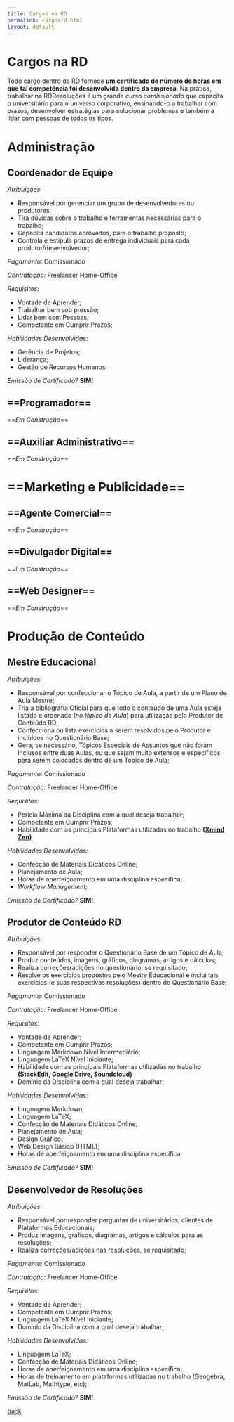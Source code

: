 ```yaml
---
title: Cargos na RD
permalink: cargosrd.html
layout: default
---
```


# Cargos na RD
Todo cargo dentro da RD fornece **um certificado de número de horas em que tal competência foi desenvolvida dentro da empresa**. Na prática, trabalhar na RDResoluções é um grande *curso comissionado* que capacita o universitário para o universo corporativo, ensinando-o a trabalhar com prazos, desenvolver estratégias para solucionar problemas e também a lidar com pessoas de todos os tipos.

# Administração
## **Coordenador de Equipe**

*Atribuições*
* Responsável por gerenciar um grupo de desenvolvedores ou produtores;
* Tira dúvidas sobre o trabalho e ferramentas necessárias para o trabalho;
* Capacita candidatos aprovados, para o trabalho proposto;
* Controla e estipula prazos de entrega individuais para cada produtor/desenvolvedor;

*Pagamento:* Comissionado

*Contratação:* Freelancer Home-Office

*Requisitos:*
* Vontade de Aprender;
* Trabalhar bem sob pressão;
* Lidar bem com Pessoas;
* Competente em Cumprir Prazos;

*Habilidades Desenvolvidas:*
* Gerência de Projetos;
* Liderança;
* Gestão de Recursos Humanos;

*Emissão de Certificado?* **SIM!**

## ==**Programador**==
==*Em Construção*==


## ==**Auxiliar Administrativo**==
==*Em Construção*==


# ==Marketing e Publicidade==
## **==Agente Comercial==**
==*Em Construção*==

## **==Divulgador Digital==**
==*Em Construção*==

## **==Web Designer==**
==*Em Construção*==

# Produção de Conteúdo
## **Mestre Educacional**
*Atribuições*
* Responsável por confeccionar o Tópico de Aula, a partir de um Plano de Aula Mestre;
* Tria a bibliografia Oficial para que todo o conteúdo de uma Aula esteja listado e ordenado (*no tópico de Aula*) para utilização pelo Produtor de Conteúdo RD;
* Confecciona ou lista exercícios a serem resolvidos pelo Produtor e incluídos no Questionário Base;
* Gera, se necessário, Tópicos Especiais de Assuntos que não foram inclusos entre duas Aulas, ou que sejam muito extensos e específicos para serem colocados dentro de um Tópico de Aula;

*Pagamento:* Comissionado

*Contratação:* Freelancer Home-Office

*Requisitos:*
* Perícia Máxima da Disciplina com a qual deseja trabalhar;
* Competente em Cumprir Prazos;
* Habilidade com as principais Plataformas utilizadas no trabalho **([Xmind Zen][xmind])**

*Habilidades Desenvolvidas:*
* Confecção de Materiais Didáticos Online;
* Planejamento de Aula;
* Horas de aperfeiçoamento em uma disciplina específica;
* *Workflow Management;*

*Emissão de Certificado?* **SIM!**

## **Produtor de Conteúdo RD**

*Atribuições*
* Responsável por responder o Questionário Base de um Tópico de Aula;
* Produz conteúdos, imagens, gráficos, diagramas, artigos e cálculos;
* Realiza correções/adições no questionário, se requisitado;
* Resolve os exercícios propostos pelo Mestre Educacional e inclui tais exercícios (e suas respectivas resoluções) dentro do Questionário Base;

*Pagamento:* Comissionado

*Contratação:* Freelancer Home-Office

*Requisitos:*
* Vontade de Aprender;
* Competente em Cumprir Prazos;
* Linguagem Markdown Nível Intermediário;
* Linguagem LaTeX Nível Iniciante;
* Habilidade com as principais Plataformas utilizadas no trabalho **(StackEdit, Google Drive, Soundcloud)**
* Domínio da Disciplina com a qual deseja trabalhar;

*Habilidades Desenvolvidas:*
* Linguagem Markdown;
* Linguagem LaTeX;
* Confecção de Materiais Didáticos Online;
* Planejamento de Aula;
* Design Gráfico;
* Web Design Básico (HTML);
* Horas de aperfeiçoamento em uma disciplina específica;

*Emissão de Certificado?* **SIM!**

## **Desenvolvedor de Resoluções**

*Atribuições*
* Responsável por responder perguntas de universitários, clientes de Plataformas Educacionais;
* Produz imagens, gráficos, diagramas, artigos e cálculos para as resoluções;
* Realiza correções/adições nas resoluções, se requisitado;

*Pagamento:* Comissionado

*Contratação:* Freelancer Home-Office

*Requisitos:*
* Vontade de Aprender;
* Competente em Cumprir Prazos;
* Linguagem LaTeX Nível Iniciante;
* Domínio da Disciplina com a qual deseja trabalhar;

*Habilidades Desenvolvidas:*
* Linguagem LaTeX;
* Confecção de Materiais Didáticos Online;
* Horas de aperfeiçoamento em uma disciplina específica;
* Horas de treinamento em plataformas utilizadas no trabalho (Geogebra, MatLab, Mathtype, etc);

*Emissão de Certificado?* **SIM!**

[xmind]: https://www.xmind.net/zen/

[back](./)
